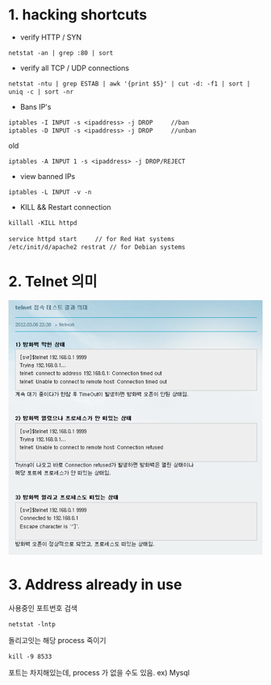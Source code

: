 # 1. hacking shortcuts
- verify HTTP / SYN
```
netstat -an | grep :80 | sort
```
- verify all TCP / UDP connections

```
netstat -ntu | grep ESTAB | awk '{print $5}' | cut -d: -f1 | sort | uniq -c | sort -nr
```

- Bans IP's

```
iptables -I INPUT -s <ipaddress> -j DROP     //ban
iptables -D INPUT -s <ipaddress> -j DROP     //unban
```

old

```
iptables -A INPUT 1 -s <ipaddress> -j DROP/REJECT
```

- view banned IPs
```
iptables -L INPUT -v -n
```

- KILL && Restart connection

```
killall -KILL httpd

service httpd start     // for Red Hat systems
/etc/init/d/apache2 restrat // for Debian systems
```

# 2. Telnet 의미

![telnet_result_meaning](./Figures/telnet_result_meaning.png)

# 3. Address already in use
사용중인 포트번호 검색
```
netstat -lntp
```
돌리고잇는 해당 process 죽이기 
```
kill -9 8533
```
포트는 차지해있는데, process 가 없을 수도 있음.
ex) Mysql